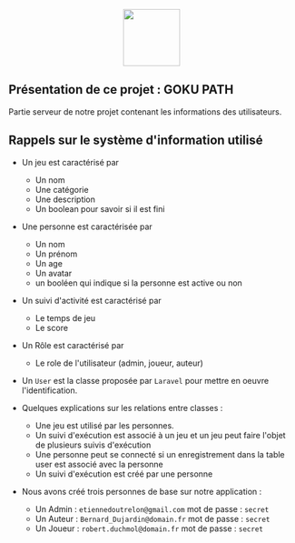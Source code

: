 <p align="center"><img src="http://www.iut-lens.univ-artois.fr/wp-content/themes/iutlens2016new2/images/screenshot.png" width="100"></p>


## Présentation de ce projet : GOKU PATH

Partie serveur de notre projet contenant les informations des utilisateurs.

## Rappels sur le système d'information utilisé

*   Un jeu est caractérisé par 

    -   Un nom
    -   Une catégorie
    -   Une description
    -   Un boolean pour savoir si il est fini

*   Une personne est caractérisée par 

    -   Un nom
    -   Un prénom
    -   Un age
    -   Un avatar
    -   un booléen qui indique si la personne est active ou non

*   Un suivi d'activité est caractérisé par 

    -   Le temps de jeu
    -   Le score

*   Un Rôle est caractérisé par 

    -   Le role de l'utilisateur (admin, joueur, auteur)

*   Un `User` est la classe proposée par `Laravel` pour mettre en oeuvre l'identification.

* Quelques explications sur les relations entre classes :

    -   Une jeu est utilisé par les personnes.
    -   Un suivi d'exécution est associé à un jeu et un jeu peut faire l'objet de plusieurs suivis d'exécution
    -   Une personne peut se connecté si un enregistrement dans la table user est associé avec la personne
    -   Un suivi d'exécution est créé par une personne
    
    
*   Nous avons créé trois personnes de base sur notre application : 

    -   Un Admin : 
    ``etiennedoutrelon@gmail.com``
    mot de passe : ``secret``
    -   Un Auteur : 
    ``Bernard_Dujardin@domain.fr``
    mot de passe : ``secret``
    -   Un Joueur : 
    ``robert.duchmol@domain.fr``
    mot de passe : ``secret``

